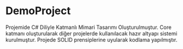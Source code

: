 # DemoProject
Projemide C# Diliyle Katmanlı Mimari Tasarımı Oluşturulmuştur.
Core katmanı oluşturularak diğer projelerde kullanılacak hazır altyapı sistemi kurulmuştur.
Projede SOLID prensiplerine uyularak kodlama yapılmıştır.
